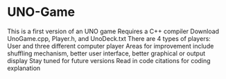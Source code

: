 # UNO-Game
This is a first version of an UNO game
Requires a C++ compiler
Download UnoGame.cpp, Player.h, and UnoDeck.txt
There are 4 types of players: User and three different computer player
Areas for improvement include shuffling mechanism, better user interface, better graphical or output display
Stay tuned for future versions
Read in code citations for coding explanation
